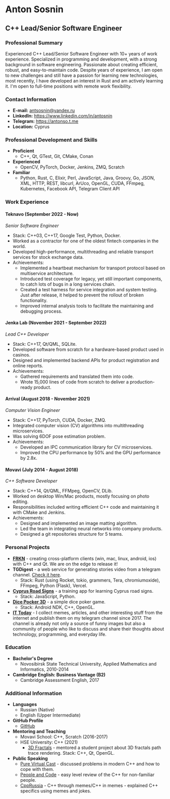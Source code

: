 # **Anton Sosnin**
## **C++ Lead/Senior Software Engineer**

### **Professional Summary**
Experienced C++ Lead/Senior Software Engineer with 10+ years of work experience. Specialized in programming and development, with a strong background in software engineering. Passionate about creating efficient, robust, and easy-to-maintain code. Despite years of experience, I am open to new challenges and still have a passion for learning new technologies, most recently, I have developed an interest in Rust and am actively learning it. I'm open to full-time positions with remote work flexibility.

### **Contact Information**
- **E-mail:** antsosnin@yandex.ru
- **LinkedIn:** https://www.linkedin.com/in/antosnin
- **Telegram:** https://antonso.t.me
- **Location:** Cyprus

### **Professional Development and Skills**
- **Proficient**
  - C++, Qt, GTest, Git, CMake, Conan
- **Experienced**
  - OpenCV, PyTorch, Docker, Jenkins, ZMQ, Scratch
- **Familiar**
  - Python, Rust, C, Elixir, Perl, JavaScript, Java, Groovy, Go, JSON, XML, HTTP, REST, libcurl, ArUco, OpenGL, CUDA, FFmpeg, Kubernetes, Facebook API, Telegram Client API

### **Work Experience**

#### **Teknavo** (September 2022 - Now)
*Senior Software Engineer*
- Stack: C++03, C++17, Google Test, Python, Docker.
- Worked as a contractor for one of the oldest fintech companies in the world.
- Developed high-performance, multithreading and reliable transport services for stock exchange data.
- Achievements:
  - Implemented a heartbeat mechanism for transport protocol based on multiservice architecture.
  - Introduced test coverage for legacy, yet still important components, to catch lots of bugs in a long services chain.
  - Created a test harness for service integration and system testing. Just after release, it helped to prevent the rollout of broken functionality.
  - Improved internal analysis tools to facilitate the maintaining and debugging process.

#### **Jenka Lab** (November 2021 - September 2022)
*Lead C++ Developer*
- Stack: C++17, Qt/QML, SQLite.
- Developed software from scratch for a hardware-based product used in casinos.
- Designed and implemented backend APIs for product registration and online reports.
- Achievements:
  - Gathered requirements and translated them into code.
  - Wrote 15,000 lines of code from scratch to deliver a production-ready product.

#### **Arrival** (August 2018 - November 2021)
*Computer Vision Engineer*
- Stack:  C++17, PyTorch, CUDA, Docker, ZMQ.
- Integrated computer vision (CV) algorithms into multithreading microservices.
- Was solving 6DOF pose estimation problem.
- Achievements:
  - Developed an IPC communication library for CV microservices.
  - Improved the CPU performance by 50% and the GPU performance by 2.8x.

#### **Movavi** (July 2014 - August 2018)
*C++ Software Developer*
- Stack: C++14, Qt/QML, FFMpeg, OpenCV, DLib.
- Worked on desktop Win/Mac products, mostly focusing on photo editing.
- Responsibilities included writing efficient C++ code and maintaining it with CMake and Jenkins.
- Achievements:
  - Designed and implemented an image matting algorithm.
  - Led the team in integrating neural networks into company products.
  - Designed a git repositories structure for 5 teams.

### **Personal Projects**
  - [**FRKN**](https://frkn.org) - creating cross-platform clients (win, mac, linux, android, ios) with C++ and Qt. We are on the edge to release it!
  - **TGDigest** - a web service for generating stories video from a telegram channel. [Check it here](https://ithueti.club/story).
    - Stack: Rust (using Rocket, tokio, grammers, Tera, chromiumoxide), FFmpeg, Python (Flask), Vercel.
  - [**Cyprus Road Signs**](https://github.com/mrfeod/cysigns) - a training app for learning Cyprus road signs.
    - Stack: JavaScript, Python.
  - [**Dice Pocker 3D**](https://play.google.com/store/apps/details?id=com.LongIntStudio.DicePoker) - a simple dice poker game.
    - Stack: Android NDK, C++, OpenGL.
  - [**IT Today**](https://ithueti.club) - I collect memes, articles, and other interesting stuff from the internet and publish them on my telegram channel since 2017. The channel is already not only a source of funny images but also a community of people who like to discuss and share their thoughts about technology, programming, and everyday life.

### **Education**
- **Bachelor's Degree**
  - Novosibirsk State Technical University, Applied Mathematics and Informatics, 2010-2014
- **Cambridge English: Business Vantage (B2)**
  - Cambridge Assessment English, 2017

### **Additional Information**
- **Languages**
  - Russian (Native)
  - English (Upper Intermediate)
- **GitHub Profile**
  - [GitHub](https://github.com/mrfeod)
- **Mentoring and Teaching**
  - Movavi School: C++, Scratch (2016-2017)
  - HSE University: C++ (2021)
    - [3D Fractals](https://habr.com/ru/company/hsespb/blog/570086/) - mentored a student project about 3D fractals path trace rendering.
    Stack: C++, Qt, OpenGL.
- **Public Speaking**
    - [Pure Virtual Cast](https://youtu.be/hyCQ0P1q-bc) - discussed problems in modern C++ and how to cope with them.
    - [People and Code](https://youtu.be/W7lqcptbqak) - easy level review of the C++ for non-familiar people.
    - [CppRussia](https://youtu.be/2YtOXMljmWg) - C++ through memes/C++ in memes - explained C++ specifics using memes and jokes.